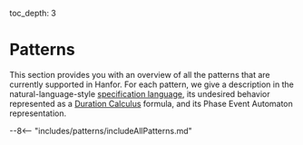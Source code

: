 toc_depth: 3

# Patterns
This section provides you with an overview of all the patterns that are currently supported in Hanfor. For each pattern, we give a description in the natural-language-style [specification language](../introduction/index.md#specification-language "Specification Language"), its undesired behavior represented as a [Duration Calculus](../references/duration_calculus.md "Duration Calculus") formula, and its Phase Event Automaton representation.

--8<-- "includes/patterns/includeAllPatterns.md"
